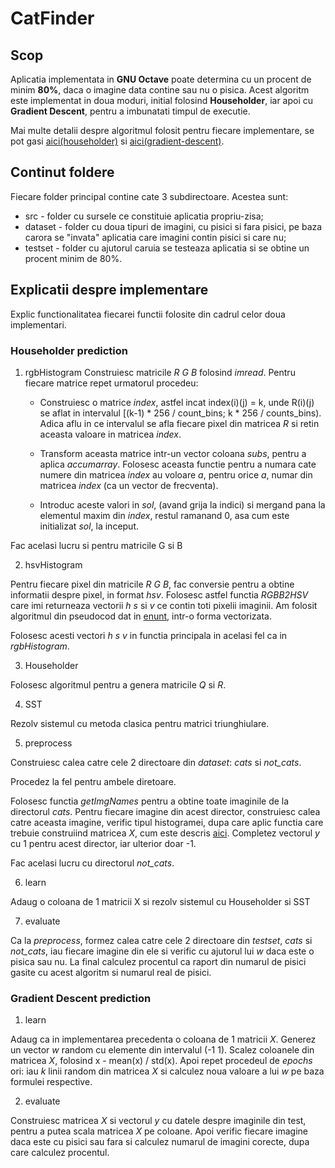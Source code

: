 # CatFinder

## Scop

Aplicatia implementata in **GNU Octave** poate determina cu un procent de minim
**80%**, daca o imagine data contine sau nu o pisica. Acest algoritm este implementat
in doua moduri, initial folosind **Householder**, iar apoi cu **Gradient Descent**,
pentru a imbunatati timpul de executie.

Mai multe detalii despre algoritmul folosit pentru fiecare implementare, se pot
gasi [aici(householder)](https://acs.curs.pub.ro/2019/pluginfile.php/67380/mod_resource/content/12/Tema%201%20MN%20-%202020.pdf#section.3) si [aici(gradient-descent)](https://acs.curs.pub.ro/2019/pluginfile.php/67380/mod_resource/content/12/Tema%201%20MN%20-%202020.pdf#section.4).

## Continut foldere

Fiecare folder principal contine cate 3 subdirectoare. Acestea sunt:

* src - folder cu sursele ce constituie aplicatia propriu-zisa;
* dataset - folder cu doua tipuri de imagini, cu pisici si fara pisici, pe baza
carora se "invata" aplicatia care imagini contin pisici si care nu;
* testset - folder cu ajutorul caruia se testeaza aplicatia si se obtine un
procent minim de 80%.

## Explicatii despre implementare

Explic functionalitatea fiecarei functii folosite din cadrul celor doua implementari.

### Householder prediction

1. rgbHistogram
  Construiesc matricile *R* *G* *B* folosind *imread*. Pentru fiecare matrice repet
  urmatorul procedeu:

    * Construiesc o matrice *index*, astfel incat index(i)(j) = k, unde R(i)(j) se 
    aflat in intervalul \[(k-1) * 256 / count_bins; k * 256 / counts_bins). Adica
    aflu in ce intervalul se afla fiecare pixel din matricea *R* si retin aceasta
    valoare in matricea *index*.

    * Transform aceasta matrice intr-un vector coloana *subs*, pentru a aplica
    *accumarray*. Folosesc aceasta functie pentru a numara cate numere din matricea
    *index* au voloare *a*, pentru orice *a*, numar din matricea *index*
    (ca un vector de frecventa).
    
    * Introduc aceste valori in *sol*, (avand grija
    la indici) si mergand pana la elementul maxim din *index*, restul ramanand 0,
    asa cum este initializat *sol*, la inceput.

  Fac acelasi lucru si pentru matricile G si B

2. hsvHistogram

  Pentru fiecare pixel din matricile *R* *G* *B*, fac conversie pentru a obtine
  informatii despre pixel, in format *hsv*. Folosesc astfel functia *RGBB2HSV*
  care imi returneaza vectorii *h* *s* si *v* ce contin toti pixelii imaginii.
  Am folosit algoritmul din pseudocod dat in [enunt](https://acs.curs.pub.ro/2019/pluginfile.php/67380/mod_resource/content/12/Tema%201%20MN%20-%202020.pdf#subsubsection.3.2.2), intr-o forma vectorizata.

  Folosesc acesti vectori *h* *s* *v* in functia principala in acelasi fel ca
  in *rgbHistogram*.

3. Householder

  Folosesc algoritmul pentru a genera matricile *Q* si *R*.

4. SST

  Rezolv sistemul cu metoda clasica pentru matrici triunghiulare.

5. preprocess

  Construiesc calea catre cele 2 directoare din *dataset*: *cats* si *not_cats*.

  Procedez la fel pentru ambele diretoare.

  Folosesc functia *getImgNames* pentru a obtine toate imaginile de la directorul
  *cats*. Pentru fiecare imagine din acest director, construiesc calea catre
  aceasta imagine, verific tipul histogramei, dupa care aplic functia care trebuie
  construiind matricea *X*, cum este descris [aici](https://acs.curs.pub.ro/2019/pluginfile.php/67380/mod_resource/content/12/Tema%201%20MN%20-%202020.pdf#subsubsection.3.2.3).
  Completez vectorul *y* cu 1 pentru acest director, iar ulterior doar -1.

  Fac acelasi lucru cu directorul *not_cats*.

6. learn

  Adaug o coloana de 1 matricii X si rezolv sistemul cu Householder si SST

7. evaluate

  Ca la *preprocess*, formez calea catre cele 2 directoare din *testset*,
  *cats* si *not_cats*, iau fiecare imagine din ele si verific cu ajutorul lui *w* daca este o pisica sau nu. La final calculez procentul ca raport din numarul de pisici gasite cu acest algoritm si numarul real de pisici.


### Gradient Descent prediction

1. learn

  Adaug ca in implementarea precedenta o coloana de 1 matricii *X*. Generez un
  vector *w* random cu elemente din intervalul (-1 1). Scalez coloanele
  din matricea *X*,
  folosind x - mean(x) / std(x). Apoi repet procedeul de *epochs* ori: iau *k*
  linii random din matricea *X* si calculez noua valoare a lui *w* pe baza formulei respective.

2. evaluate

  Construiesc matricea *X* si vectorul *y* cu datele despre imaginile din test,
  pentru a putea scala matricea *X* pe coloane. Apoi verific fiecare imagine
  daca este cu pisici sau fara si calculez numarul de imagini corecte, dupa care calculez procentul.


